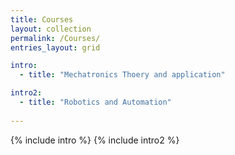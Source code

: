 ```yaml
---
title: Courses
layout: collection
permalink: /Courses/
entries_layout: grid

intro:
  - title: "Mechatronics Thoery and application"

intro2:
  - title: "Robotics and Automation"
  
---
```

{% include intro %}
{% include intro2 %}


